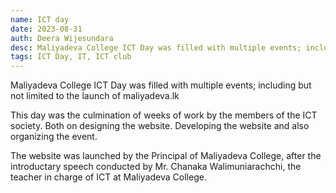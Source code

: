 ```yaml
---
name: ICT day
date: 2023-08-31
auth: Deera Wijesundara
desc: Maliyadeva College ICT Day was filled with multiple events; including but not limited to the launch of maliyadeva.lk
tags: ICT Day, IT, ICT club
---
```


Maliyadeva College ICT Day was filled with multiple events; including but not limited to the launch of maliyadeva.lk

This day was the culmination of weeks of work by the members of the ICT society. Both on designing the website. Developing the website and also organizing the event.

The website was launched by the Principal of Maliyadeva College, after the introductary speech conducted by Mr. Chanaka Walimuniarachchi, the teacher in charge of ICT at Maliyadeva College.